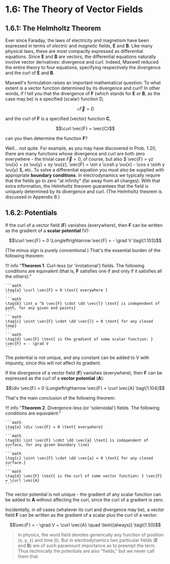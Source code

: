 # 1.6: The Theory of Vector Fields

## 1.6.1: The Helmholtz Theorem

Ever since Faraday, the laws of electricity and magnetism have been expressed in terms of _electric_ and _magnetic_ fields, __E__ and __B__. Like many physical laws, these are most compactly expressed as differential equations. Since __E__ and __B__ are vectors, the differential equations naturally involve vector derivatives: divergence and curl. Indeed, Maxwell reduced the entire theory to four equations, specifying respectively the divergence and the curl of __E__ and __B__.

Maxwell's formulation raises an important mathematical question: To what extent is a vector function determined by its divergence and curl? In other words, if I tell you that the divergence of __F__ (which stands for __E__ or __B__, as the case may be) is a specified (scalar) function D,
```math
\div \vec{F} = D
```
and the curl of __F__ is a specified (vector) function __C__,
```math
\curl \vec{F} = \vec{C}
```
can you then determine the function __F__?

Well... not quite. For example, as you may have discovered in Prob. 1.20, there are many functions whose divergence and curl are both zero everywhere - the trivial case $` \vec{F} = 0 `$, of course, but also $` \vec{F} = yz \vu{x} + zx \vu{y} + xy \vu{z}, \vec{F} = \sin x \cosh y \vu{x} - \cos x \sinh y \vu{y} `$, etc. To solve a differential equation you must also be supplied with appropriate __boundary conditions__. In electrodynamics we typically require that the fields go to zero "at infinity" (far away from all charges). With that extra information, the Helmholtz theorem guarantees that the field is uniquely determined by its divergence and curl. (The Helmholtz theorem is discussed in Appendix B.)

## 1.6.2: Potentials

If the curl of a vector field (__F__) vanishes (everywhere), then __F__ can be written as the gradient of a __scalar potential__ (V):
```math
\curl \vec{F} = 0 \Longleftrightarrow \vec{F} = - \grad V \tagl{1.103}
```
(The minus sign is purely conventional.) That's the essential burden of the following theorem:

!!! info "__Theorem 1__. Curl-less (or 'irrotational') fields. The following conditions are equivalent (that is, __F__ satisfies one if and only if it satisfies all the others):"

    ```math
    \tag{a} \curl \vec{F} = 0 \text{ everywhere }
    ```
    ```math
    \tag{b} \int_a ^b \vec{F} \cdot \dd \vec{l} \text{ is independent of path, for any given end points}
    ```
    ```math
    \tag{c} \oint \vec{F} \cdot \dd \vec{l} = 0 \text{ for any closed loop}
    ```
    ```math
    \tag{d} \vec{F} \text{ is the gradient of some scalar function: } \vec{F} = - \grad V
    ```

The potential is not unique, and any constant can be added to V with impunity, since this will not affect its gradient. 

If the divergence of a vector field (__F__) vanishes (everywhere), then __F__ can be expressed as the curl of a __vector potential__ (__A__):
```math
\div \vec{F} = 0 \Longleftrightarrow \vec{F} = \curl \vec{A} \tagl{1.104}
```
That's the main conclusion of the following theorem:

!!! info "__Theorem 2__. Divergence-less (or 'solenoidal') fields. The following conditions are equivalent:"

    ```math
    \tag{a} \div \vec{F} = 0 \text{ everywhere}
    ```
    ```math
    \tag{b} \int \vec{F} \cdot \dd \vec{a} \text{ is independent of surface, for any given boundary line}
    ```
    ```math
    \tag{c} \oint \vec{F} \cdot \dd \vec{a} = 0 \text{ for any closed surface.}
    ```
    ```math
    \tag{d} \vec{F} \text{ is the curl of some vector function: } \vec{F} = \curl \vec{A}
    ```

The vector potential is not unique - the gradient of any scalar function can be added to __A__ without affecting the curl, since the curl of a gradient is zero.

Incidentally, in _all_ cases (whatever its curl and divergence may be), a vector field __F__ can be written as the gradient of a scalar plus the curl of a vector:
```math
\vec{F} = - \grad V + \curl \vec{A} \quad \text{(always)} \tagl{1.50}
```

> In physics, the word field denotes generically any function of position (x, y, z) and time (t). But in electrodynamics two particular fields (__E__ and __B__) are of such paramount importance as to preempt the term. Thus technically the potentials are also "fields," but we never call them that.